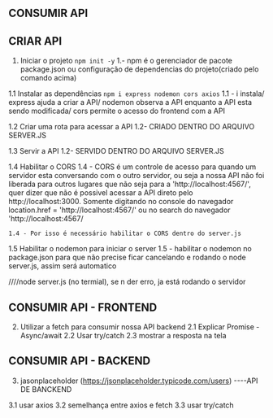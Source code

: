 ## CONSUMIR API ##

## CRIAR API
1. Iniciar o projeto `npm init -y`
    1.- npm é o gerenciador de pacote package.json ou configuração de dependencias do projeto(criado pelo comando acima)

1.1 Instalar as dependências `npm i express nodemon cors axios`
    1.1 -  i instala/ express ajuda a criar a API/ nodemon observa a API enquanto a API esta sendo modificada/ cors permite o acesso do frontend com a API

1.2 Criar uma rota para acessar a API
    1.2- CRIADO DENTRO DO ARQUIVO SERVER.JS

1.3 Servir a API
    1.2- SERVIDO DENTRO DO ARQUIVO SERVER.JS

1.4 Habilitar o CORS
    1.4 - CORS é um controle de acesso para quando um servidor esta conversando com o outro servidor, ou seja a nossa API não foi liberada para outros lugares que não seja para a 'http://localhost:4567/', quer dizer que não é possivel acessar a API direto pelo http://localhost:3000. Somente digitando no console do navegador location.href = 'http://localhost:4567/' ou no search do navegador 'http://localhost:4567/
     
    1.4 - Por isso é necessário habilitar o CORS dentro do server.js

1.5 Habilitar o nodemon para iniciar o server
    1.5 - habilitar o nodemon no package.json para que não precise ficar cancelando e rodando o node server.js, assim será automatico

////node server.js (no termial), se n der erro, ja está rodando o servidor


## CONSUMIR API - FRONTEND
2. Utilizar a fetch para consumir nossa API backend
2.1 Explicar Promise - Async/await
2.2 Usar try/catch
2.3 mostrar a resposta na tela

## CONSUMIR API - BACKEND
3. jasonplaceholder (https://jsonplaceholder.typicode.com/users) ----API DE BANCKEND

3.1 usar axios
3.2 semelhança entre axios e fetch
3.3 usar try/catch

